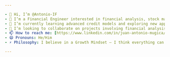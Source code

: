 ```yaml
---

- 👋 Hi, I’m @Antonio-IF 
- 👀 I’m a Financial Engineer interested in financial analysis, stock market, trading, quantitative analysis, data science, machine learning, deep learning, and credit modeling.
- 🌱 I’m currently learning advanced credit models and exploring new applications of deep learning in finance.
- 💞️ I’m looking to collaborate on projects involving financial analysis, machine learning models, and quantitative trading strategies.
- 📫 How to reach me: [https://www.linkedin.com/in/juan-antonio-mugica/]
- 😄 Pronouns: He/Him
- ⚡ Philosophy: I believe in a Growth Mindset – I think everything can be learned with dedication!

---
```


